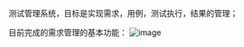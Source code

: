 测试管理系统，目标是实现需求，用例，测试执行，结果的管理；



目前完成的需求管理的基本功能：
![image](https://user-images.githubusercontent.com/5211144/124052825-be02e900-da51-11eb-9032-366420ab817b.png)
